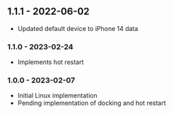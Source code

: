 ## 1.1.1 - 2022-06-02
- Updated default device to iPhone 14 data

### 1.1.0 - 2023-02-24
- Implements hot restart

### 1.0.0 - 2023-02-07
- Initial Linux implementation
- Pending implementation of docking and hot restart